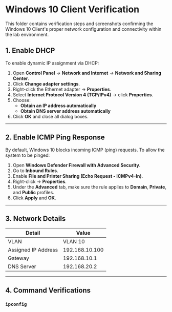 # Windows 10 Client Verification

This folder contains verification steps and screenshots confirming the Windows 10 Client's proper network configuration and connectivity within the lab environment.

## 1. Enable DHCP

To enable dynamic IP assignment via DHCP:

1. Open **Control Panel** → **Network and Internet** → **Network and Sharing Center**.
2. Click **Change adapter settings**.
3. Right-click the Ethernet adapter → **Properties**.
4. Select **Internet Protocol Version 4 (TCP/IPv4)** → click **Properties**.
5. Choose:
   - **Obtain an IP address automatically**
   - **Obtain DNS server address automatically**
6. Click **OK** and close all dialog boxes.

---

## 2. Enable ICMP Ping Response

By default, Windows 10 blocks incoming ICMP (ping) requests. To allow the system to be pinged:

1. Open **Windows Defender Firewall with Advanced Security**.
2. Go to **Inbound Rules**.
3. Enable **File and Printer Sharing (Echo Request - ICMPv4-In)**.
4. Right-click → **Properties**.
5. Under the **Advanced** tab, make sure the rule applies to **Domain**, **Private**, and **Public** profiles.
6. Click **Apply** and **OK**.

---

## 3. Network Details

| Detail              | Value               |
|---------------------|---------------------|
| VLAN                | VLAN 10             |
| Assigned IP Address | 192.168.10.100      |
| Gateway             | 192.168.10.1        |
| DNS Server          | 192.168.20.2        |

---

## 4. Command Verifications

### `ipconfig`
